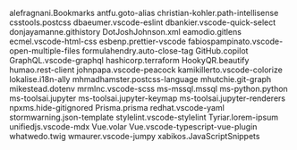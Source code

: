 alefragnani.Bookmarks
antfu.goto-alias
christian-kohler.path-intellisense
csstools.postcss
dbaeumer.vscode-eslint
dbankier.vscode-quick-select
donjayamanne.githistory
DotJoshJohnson.xml
eamodio.gitlens
ecmel.vscode-html-css
esbenp.prettier-vscode
fabiospampinato.vscode-open-multiple-files
formulahendry.auto-close-tag
GitHub.copilot
GraphQL.vscode-graphql
hashicorp.terraform
HookyQR.beautify
humao.rest-client
johnpapa.vscode-peacock
kamikillerto.vscode-colorize
lokalise.i18n-ally
mhmadhamster.postcss-language
mhutchie.git-graph
mikestead.dotenv
mrmlnc.vscode-scss
ms-mssql.mssql
ms-python.python
ms-toolsai.jupyter
ms-toolsai.jupyter-keymap
ms-toolsai.jupyter-renderers
npxms.hide-gitignored
Prisma.prisma
redhat.vscode-yaml
stormwarning.json-template
stylelint.vscode-stylelint
Tyriar.lorem-ipsum
unifiedjs.vscode-mdx
Vue.volar
Vue.vscode-typescript-vue-plugin
whatwedo.twig
wmaurer.vscode-jumpy
xabikos.JavaScriptSnippets

